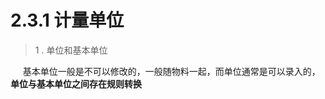# 2.3.1 计量单位

> 1 . 单位和基本单位

&nbsp;&nbsp;&nbsp;&nbsp; 基本单位一般是不可以修改的，一般随物料一起，而单位通常是可以录入的，**单位与基本单位之间存在规则转换**




